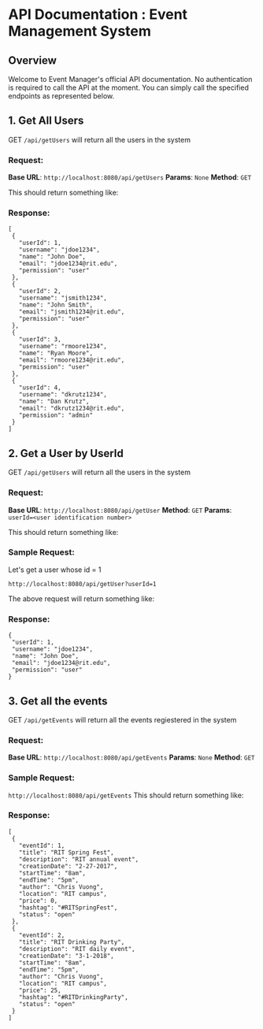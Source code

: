 # API Documentation : Event Management System

## Overview
Welcome to Event Manager's official API documentation. No authentication is required to call the API at the moment. You can simply call the specified endpoints as represented below.

## 1. Get All Users

GET `/api/getUsers` will return all the users in the system

### Request:
**Base URL**: ```http://localhost:8080/api/getUsers```
**Params**: `None`
**Method**: `GET `


This should return something like: 

### Response: 
 ```
 [
  {
    "userId": 1,
    "username": "jdoe1234",
    "name": "John Doe",
    "email": "jdoe1234@rit.edu",
    "permission": "user"
  },
  {
    "userId": 2,
    "username": "jsmith1234",
    "name": "John Smith",
    "email": "jsmith1234@rit.edu",
    "permission": "user"
  },
  {
    "userId": 3,
    "username": "rmoore1234",
    "name": "Ryan Moore",
    "email": "rmoore1234@rit.edu",
    "permission": "user"
  },
  {
    "userId": 4,
    "username": "dkrutz1234",
    "name": "Dan Krutz",
    "email": "dkrutz1234@rit.edu",
    "permission": "admin"
  }
]

 ```
 
 ## 2.  Get a User by UserId

GET `/api/getUsers` will return all the users in the system

### Request:
**Base URL**: ```http://localhost:8080/api/getUser```
**Method**: `GET`
**Params**: `userId=<user identification number>`

This should return something like: 

### Sample Request: 
Let's get a user whose id = 1

```http://localhost:8080/api/getUser?userId=1                                   ```

The above request will return something like: 
### Response: 
 ```
 {
  "userId": 1,
  "username": "jdoe1234",
  "name": "John Doe",
  "email": "jdoe1234@rit.edu",
  "permission": "user"
 }
 ```
 
 ## 3. Get all the events

GET `/api/getEvents` will return all the events regiestered in the system

### Request:
**Base URL**: ```http://localhost:8080/api/getEvents```
**Params**: `None`
**Method**: `GET `

### Sample Request: 
```http://localhost:8080/api/getEvents```
This should return something like: 

### Response: 
 ```
 [
  {
    "eventId": 1,
    "title": "RIT Spring Fest",
    "description": "RIT annual event",
    "creationDate": "2-27-2017",
    "startTime": "8am",
    "endTime": "5pm",
    "author": "Chris Vuong",
    "location": "RIT campus",
    "price": 0,
    "hashtag": "#RITSpringFest",
    "status": "open"
  },
  {
    "eventId": 2,
    "title": "RIT Drinking Party",
    "description": "RIT daily event",
    "creationDate": "3-1-2018",
    "startTime": "8am",
    "endTime": "5pm",
    "author": "Chris Vuong",
    "location": "RIT campus",
    "price": 25,
    "hashtag": "#RITDrinkingParty",
    "status": "open"
  }
]

 ```
 
 
 
 
 
 
 
 
 
 


